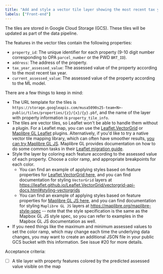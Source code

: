 ```yaml
---
title: "Add and style a vector tile layer showing the most recent tax year assessment values on the map"
labels: ["Front-end"]
---
```


The tiles are stored in Google Cloud Storage (GCS). These tiles will be updated as part of the data pipeline.

The features in the vector tiles contain the following properties:
* `property_id`: The unique identifier for each property (9-10 digit number corresponding to OPA `parcel_number` or the PWD `BRT_ID`).
* `address`: The address of the property.
* `tax_year_assessed_value`: The assessed value of the property according to the most recent tax year.
* `current_assessed_value`: The assessed value of the property according to the ML model.

There are a few things to keep in mind:
* The URL template for the tiles is `https://storage.googleapis.com/musa5090s25-team<N>-public/tiles/properties/{z}/{x}/{y}.pbf`, and the name of the layer with property information is `property_tile_info`.
* The tiles are vector tiles, so Leaflet won't be able to handle them without a plugin. For a Leaflet map, you can use the [Leaflet.VectorGrid](https://github.com/Leaflet/Leaflet.VectorGrid) or [Maplibre GL Leaflet](https://github.com/maplibre/maplibre-gl-leaflet) plugins. Alternatively, if you'd like to try a native vector tile mapping library, which can often have smoother results, [you can try Maplibre GL JS](https://maplibre.org/maplibre-gl-js/docs/). Maplibre GL provides documentation on how to do some common tasks in their [Leaflet migration guide](https://maplibre.org/maplibre-gl-js/docs/guides/leaflet-migration-guide/).
* Style the layer by coloring each feature according to the assessed value of each property. Choose a color ramp, and appropriate breakpoints for each color.
  * You can find an example of applying styles based on feature properties for [Leaflet.VectorGrid here](https://github.com/Leaflet/Leaflet.VectorGrid/blob/master/docs/demo-geojson.html#L40), and you can find documentation for styling `VectorGrid` layers at https://leaflet.github.io/Leaflet.VectorGrid/vectorgrid-api-docs.html#styling-vectorgrids
  * You can find an example of applying styles based on feature properties for [Maplibre GL JS here](https://maplibre.org/maplibre-gl-js/docs/examples/data-driven-lines/), and you can find documentation for styling `Maplibre GL JS` layers at https://maplibre.org/maplibre-style-spec -- note that the style specification is the same as the Mapbox GL JS style spec, so you can refer to examples in the Mapbox GL JS documentation as well.
* If you need things like the maximum and minimum assessed values to set the color ramp, which may change each time the underlying data changes, you may want to create an additional JSON file in your public GCS bucket with this information. See issue #20 for more details.

Acceptance criteria:
- [ ] A tile layer with property features colored by the predicted assessed value visible on the map